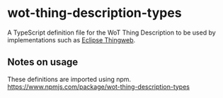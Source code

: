 # wot-thing-description-types

A TypeScript definition file for the WoT Thing Description to be used by implementations such as [Eclipse Thingweb](https://projects.eclipse.org/projects/iot.thingweb).

## Notes on usage

These definitions are imported using npm.
https://www.npmjs.com/package/wot-thing-description-types
